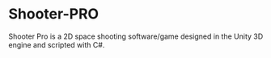 # Shooter-PRO
Shooter Pro is a 2D space shooting software/game designed in the Unity 3D engine and scripted with C#.

